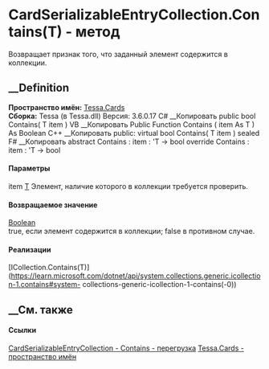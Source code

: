 # CardSerializableEntryCollection<T>.Contains(T) - метод
Возвращает признак того, что заданный элемент содержится в коллекции.
##  __Definition
 **Пространство имён:** [Tessa.Cards](N_Tessa_Cards.htm)  
 **Сборка:** Tessa (в Tessa.dll) Версия: 3.6.0.17
C# __Копировать
     public bool Contains(
    	T item
    )
VB __Копировать
     Public Function Contains ( 
    	item As T
    ) As Boolean
C++ __Копировать
     public:
    virtual bool Contains(
    	T item
    ) sealed
F# __Копировать
     abstract Contains : 
            item : 'T -> bool 
    override Contains : 
            item : 'T -> bool 
#### Параметры
item [T](T_Tessa_Cards_CardSerializableEntryCollection_1.htm)
    Элемент, наличие которого в коллекции требуется проверить.
#### Возвращаемое значение
[Boolean](https://learn.microsoft.com/dotnet/api/system.boolean)  
true, если элемент содержится в коллекции; false в противном случае.
#### Реализации
[ICollection<T>.Contains(T)](https://learn.microsoft.com/dotnet/api/system.collections.generic.icollection-1.contains#system-
collections-generic-icollection-1-contains\(-0\))  
##  __См. также
#### Ссылки
[CardSerializableEntryCollection<T> \-
](T_Tessa_Cards_CardSerializableEntryCollection_1.htm)
[Contains -
перегрузка](Overload_Tessa_Cards_CardSerializableEntryCollection_1_Contains.htm)
[Tessa.Cards - пространство имён](N_Tessa_Cards.htm)
